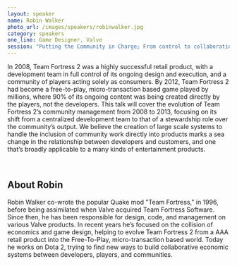 ```yaml
---
layout: speaker
name: Robin Walker
photo_url: /images/speakers/robinwalker.jpg
category: speakers
one_line: Game Designer, Valve
session: "Putting the Community in Charge; From control to collaboration - how and why to let your customers build your products"
---
```




In 2008, Team Fortress 2 was a highly successful retail product, with a development team in full control of its ongoing design and execution, and a community of players acting solely as consumers. By 2012, Team Fortress 2 had become a free-to-play, micro-transaction based game played by millions, where 90% of its ongoing content was being created directly by the players, not the developers. This talk will cover the evolution of Team Fortress 2’s community management from 2008 to 2013, focusing on its shift from a centralized development team to that of a stewardship role over the community’s output. We believe the creation of large scale systems to handle the inclusion of community work directly into products marks a sea change in the relationship between developers and customers, and one that’s broadly applicable to a many kinds of entertainment products.

<br/>

## About Robin
Robin Walker co-wrote the popular Quake mod "Team Fortress," in 1996, before being assimilated when Valve acquired Team Fortress Software. Since then, he has been responsible for design, code, and management on various Valve products. In recent years he’s focused on the collision of economics and game design, helping to evolve Team Fortress 2 from a AAA retail product into the Free-To-Play, micro-transaction based world. Today he works on Dota 2, trying to find new ways to build collaborative economic systems between developers, players, and communities.
